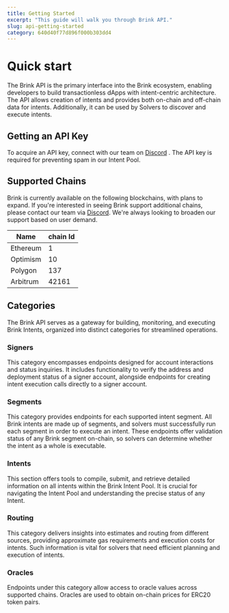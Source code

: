 ```yaml
---
title: Getting Started
excerpt: "This guide will walk you through Brink API."
slug: api-getting-started
category: 640d40f77d896f000b303dd4
---
```

# Quick start

The Brink API is the primary interface into the Brink ecosystem, enabling developers to build transactionless dApps with intent-centric architecture. The API allows creation of intents and provides both on-chain and off-chain data for intents. Additionally, it can be used by Solvers to discover and execute intents.

## Getting an API Key

To acquire an API key, connect with our team on [Discord](https://discord.gg/9kpdMhh3t3) . The API key is required for preventing spam in our Intent Pool.

## **Supported Chains**

Brink is currently available on the following blockchains, with plans to expand. If you're interested in seeing Brink support additional chains, please contact our team via [Discord](https://discord.gg/9kpdMhh3t3). We're always looking to broaden our support based on user demand.

| Name | chain Id |
| --- | --- |
| Ethereum | 1 |
| Optimism | 10 |
| Polygon | 137 |
| Arbitrum | 42161 |

## Categories

The Brink API serves as a gateway for building, monitoring, and executing Brink Intents, organized into distinct categories for streamlined operations.

### Signers

This category encompasses endpoints designed for account interactions and status inquiries. It includes functionality to verify the address and deployment status of a signer account, alongside endpoints for creating intent execution calls directly to a signer account.

### Segments

This category provides endpoints for each supported intent segment. All Brink intents are made up of segments, and solvers must successfully run each segment in order to execute an intent. These endpoints offer validation status of any Brink segment on-chain, so solvers can determine whether the intent as a whole is executable.

### Intents

This section offers tools to compile, submit, and retrieve detailed information on all intents within the Brink Intent Pool. It is crucial for navigating the Intent Pool and understanding the precise status of any Intent.

### Routing

This category delivers insights into estimates and routing from different sources, providing approximate gas requirements and execution costs for intents. Such information is vital for solvers that need efficient planning and execution of intents.

### Oracles

Endpoints under this category allow access to oracle values across supported chains. Oracles are used to obtain on-chain prices for ERC20 token pairs.